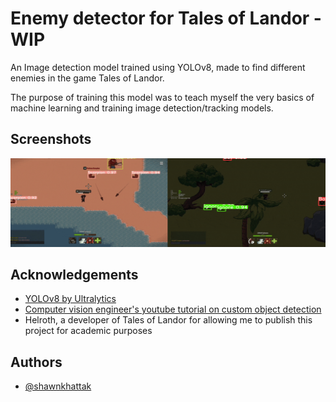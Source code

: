 
# Enemy detector for Tales of Landor - WIP

An Image detection model trained using YOLOv8, made to find different enemies in the game Tales of Landor.

The purpose of training this model was to teach myself the very basics of machine learning and training image detection/tracking models.




## Screenshots

![Example Screenshot](https://github.com/shawnkhattak/TOL-Classifer/blob/main/example.gif?raw=true)


## Acknowledgements

 - [YOLOv8 by Ultralytics](https://docs.ultralytics.com/)
 - [Computer vision engineer's youtube tutorial on custom object detection](https://www.youtube.com/watch?v=m9fH9OWn8YM&pp=ygUeeW9sb3Y4IGN1c3RvbSBvYmplY3QgZGV0ZWN0aW9u)
 - Helroth, a developer of Tales of Landor for allowing me to publish this project for academic purposes



## Authors

- [@shawnkhattak](https://github.com/shawnkhattak)

